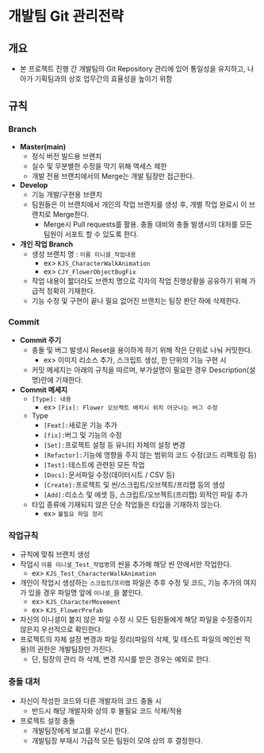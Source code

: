 # 개발팀 Git 관리전략

## 개요
- 본 프로젝트 진행 간 개발팀의 Git Repository 관리에 있어 통일성을 유지하고, 나아가 기획팀과의 상호 업무간의 효율성을 높이기 위함

## 규칙

### Branch
- **Master(main)**
  - 정식 버전 빌드용 브랜치
  - 실수 및 무분별한 수정을 막기 위해 엑세스 제한
  - 개발 전용 브랜치에서의 Merge는 개발 팀장만 접근한다.
- **Develop**
  - 기능 개발/구현용 브랜치
  - 팀원들은 이 브랜치에서 개인의 작업 브랜치를 생성 후, 개별 작업 완료시 이 브랜치로 Merge한다.
    - Merge시 Pull requests를 활용. 충돌 대비와 충돌 발생시의 대처를 모든 팀원이 서포트 할 수 있도록 한다.
- **개인 작업 Branch**
  - 생성 브랜치 명 : `이름 이니셜_작업내용`
    - ex> `KJS_CharacterWalkAnimation`
    - ex> `CJY_FlowerObjectBugFix`
  - 작업 내용이 짧더라도 브랜치 명으로 각자의 작업 진행상황을 공유하기 위해 가급적 정확히 기재한다.
  - 기능 수정 및 구현이 끝나 필요 없어진 브랜치는 팀장 판단 하에 삭제한다.

### Commit
- **Commit 주기**
  - 충돌 및 버그 발생시 Reset을 용이하게 하기 위해 작은 단위로 나눠 커밋한다.
    - ex> 이미지 리소스 추가, 스크립트 생성, 한 단위의 기능 구현 시
  - 커밋 메세지는 아래의 규칙을 따르며, 부가설명이 필요한 경우 Description(설명)란에 기재한다.
- **Commit 메세지**
  - `[Type]: 내용`
    - ex> `[Fix]: Flower 오브젝트 배치시 위치 어긋나는 버그 수정`
  - Type
    - `[Feat]:`새로운 기능 추가
    - `[fix]:`버그 및 기능의 수정
    - `[Set]:`프로젝트 설정 등 유니티 자체의 설정 변경
    - `[Refactor]:`기능에 영향을 주지 않는 범위의 코드 수정(코드 리팩토링 등)
    - `[Test]:`테스트에 관련된 모든 작업
    - `[Docs]:`문서파일 수정(데이터시트 / CSV 등)
    - `[Create]:`프로젝트 및 씬/스크립트/오브젝트/프리팹 등의 생성
    - `[Add]:`리소스 및 에셋 등, 스크립트/오브젝트(프리팹) 외적인 파일 추가
  - 타입 종류에 기재되지 않은 단순 작업들은 타입을 기재하지 않는다.
    - ex> `불필요 파일 정리`

### 작업규칙
- 규칙에 맞춰 브랜치 생성
- 작업시 `이름 이니셜_Test_작업명`의 씬을 추가해 해당 씬 안에서만 작업한다.
  - ex> `KJS_Test_CharacterWalkAnimation`
- 개인이 작업시 생성하는 `스크립트`/`프리팹` 파일은 추후 수정 및 코드, 기능 추가의 여지가 있을 경우 파일명 앞에 `이니셜_`을 붙인다.
  - ex> `KJS_CharacterMovement`
  - ex> `KJS_FlowerPrefab`
- 자신의 이니셜이 붙지 않은 파일 수정 시 모든 팀원들에게 해당 파일을 수정중이지 않은지 우선적으로 확인한다.
- 프로젝트의 자체 설정 변경과 파일 정리(파일의 삭제, 및 테스트 파일의 메인씬 적용)의 권한은 개발팀장만 가진다.
  - 단, 팀장의 관리 하 삭제, 변경 지시를 받은 경우는 예외로 한다.

### 충돌 대처
- 자신이 작성한 코드와 다른 개발자의 코드 충돌 시
  - 반드시 해당 개발자와 상의 후 불필요 코드 삭제/적용
- 프로젝트 설정 충돌
  - 개발팀장에게 보고를 우선시 한다.
  - 개발팀장 부재시 가급적 모든 팀원이 모여 상의 후 결정한다.